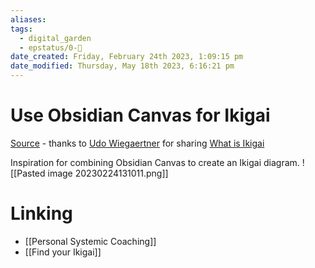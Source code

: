 ```yaml
---
aliases: 
tags:
  - digital_garden
  - epstatus/0-🌰
date_created: Friday, February 24th 2023, 1:09:15 pm
date_modified: Thursday, May 18th 2023, 6:16:21 pm
---
```

# Use Obsidian Canvas for Ikigai

[Source](https://www.linkedin.com/posts/udowiegaertner_play4agile-obsidian-pkm-activity-7034851268221095936-0qbe?utm_source=share&utm_medium=member_desktop) - thanks to [Udo Wiegaertner](https://www.linkedin.com/in/udowiegaertner/) for sharing
[What is Ikigai](https://en.wikipedia.org/wiki/Ikigai)

Inspiration for combining Obsidian Canvas to create an Ikigai diagram.
![[Pasted image 20230224131011.png]]

# Linking
+ [[Personal Systemic Coaching]]
+ [[Find your Ikigai]]


